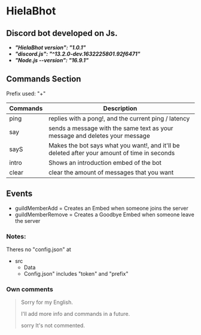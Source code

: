 # HielaBhot

## Discord bot developed on Js.

- **_"HielaBhot version": "1.0.1"_**
- **_"discord.js": "^13.2.0-dev.1632225801.92f6471"_**
- **_"Node.js --version": "16.9.1"_**

## Commands Section

Prefix used: "+"

| Commands | Description                                                                                  |
| -------- | -------------------------------------------------------------------------------------------- |
| ping     | replies with a pong!, and the current ping / latency                                         |
| say      | sends a message with the same text as your message and deletes your message                  |
| sayS     | Makes the bot says what you want!, and it'll be deleted after your amount of time in seconds |
| intro    | Shows an introduction embed of the bot                                                       |
| clear    | clear the amount of messages that you want                                                   |

## Events

- guildMemberAdd = Creates an Embed when someone joins the server
- guildMemberRemove = Creates a Goodbye Embed when someone leave the server

### Notes:

Theres no "config.json" at

- src
  - Data
  - Config.json" includes "token" and "prefix"

### Own comments

> Sorry for my English.
> 
> I'll add more info and commands in a future.
> 
> sorry It's not commented.
